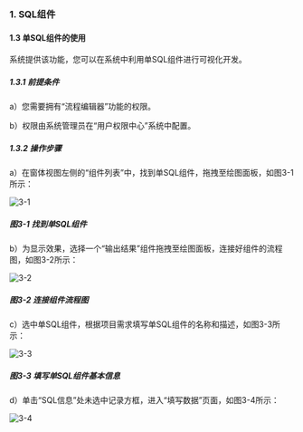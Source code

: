 ### 1. SQL组件

#### 1.3 单SQL组件的使用

系统提供该功能，您可以在系统中利用单SQL组件进行可视化开发。

##### 1.3.1 前提条件

a）您需要拥有“流程编辑器”功能的权限。

b）权限由系统管理员在“用户权限中心”系统中配置。

##### 1.3.2 操作步骤

a）在窗体视图左侧的“组件列表”中，找到单SQL组件，拖拽至绘图面板，如图3-1所示：

![3-1](https://www.feisuanyz.com/fsimage/zc-image/cz_22_2_1_01.png)

##### 图3-1 找到单SQL组件

b）为显示效果，选择一个“输出结果”组件拖拽至绘图面板，连接好组件的流程图，如图3-2所示：

![3-2](https://www.feisuanyz.com/fsimage/zc-image/cz_22_2_1_02.png)

##### 图3-2 连接组件流程图

c）选中单SQL组件，根据项目需求填写单SQL组件的名称和描述，如图3-3所示：

![3-3](https://www.feisuanyz.com/fsimage/zc-image/cz_22_2_1_03.png)

##### 图3-3 填写单SQL组件基本信息

d）单击“SQL信息”处未选中记录方框，进入“填写数据”页面，如图3-4所示：

![3-4](https://www.feisuanyz.com/fsimage/zc-image/cz_22_2_1_04.png)
